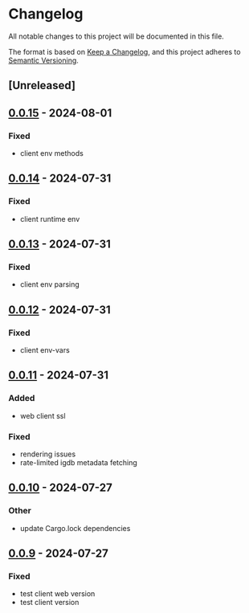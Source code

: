 # Changelog
All notable changes to this project will be documented in this file.

The format is based on [Keep a Changelog](https://keepachangelog.com/en/1.0.0/),
and this project adheres to [Semantic Versioning](https://semver.org/spec/v2.0.0.html).

## [Unreleased]

## [0.0.15](https://github.com/JMBeresford/retrom/compare/retrom-client-v0.0.14...retrom-client-v0.0.15) - 2024-08-01

### Fixed
- client env methods

## [0.0.14](https://github.com/JMBeresford/retrom/compare/retrom-client-v0.0.13...retrom-client-v0.0.14) - 2024-07-31

### Fixed
- client runtime env

## [0.0.13](https://github.com/JMBeresford/retrom/compare/retrom-client-v0.0.12...retrom-client-v0.0.13) - 2024-07-31

### Fixed
- client env parsing

## [0.0.12](https://github.com/JMBeresford/retrom/compare/retrom-client-v0.0.11...retrom-client-v0.0.12) - 2024-07-31

### Fixed
- client env-vars

## [0.0.11](https://github.com/JMBeresford/retrom/compare/retrom-client-v0.0.10...retrom-client-v0.0.11) - 2024-07-31

### Added
- web client ssl

### Fixed
- rendering issues
- rate-limited igdb metadata fetching

## [0.0.10](https://github.com/JMBeresford/retrom/compare/retrom-client-v0.0.9...retrom-client-v0.0.10) - 2024-07-27

### Other
- update Cargo.lock dependencies

## [0.0.9](https://github.com/JMBeresford/retrom/compare/retrom-client-v0.0.8...retrom-client-v0.0.9) - 2024-07-27

### Fixed
- test client web version
- test client version
